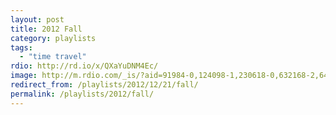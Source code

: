 ```yaml
---
layout: post
title: 2012 Fall
category: playlists
tags:
  - "time travel"
rdio: http://rd.io/x/QXaYuDNM4Ec/
image: http://m.rdio.com/_is/?aid=91984-0,124098-1,230618-0,632168-2,641328-13,643630-0,648655-0,996771-2,1330481-2&w=600&h=600
redirect_from: /playlists/2012/12/21/fall/
permalink: /playlists/2012/fall/
---
```


